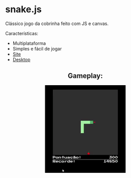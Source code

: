 # snake.js
 
Clássico jogo da cobrinha feito com JS e canvas.

Características: 

* Multiplataforma
* Simples e fácil de jogar
* [Site](https://arthurlobopro.github.io/snake.js/)
* [Desktop](https://github.com/ArthurLobopro/snake.js/releases)

<div style="margin-top: 30px;text-align:center">
    <h2>Gameplay:</h2>
    <img src="./.github/gameplay.gif">
</div>